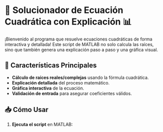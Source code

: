 # 🧮 Solucionador de Ecuación Cuadrática con Explicación 📊

¡Bienvenido al programa que resuelve ecuaciones cuadráticas de forma interactiva y detallada! Este script de MATLAB no solo calcula las raíces, sino que también genera una explicación paso a paso y una gráfica visual.

## 🌟 Características Principales
- **Cálculo de raíces reales/complejas** usando la fórmula cuadrática.
- **Explicación detallada** del proceso matemático.
- **Gráfica interactiva** de la ecuación.
- **Validación de entrada** para asegurar coeficientes válidos.

## 📥 Cómo Usar
1. **Ejecuta el script** en MATLAB: